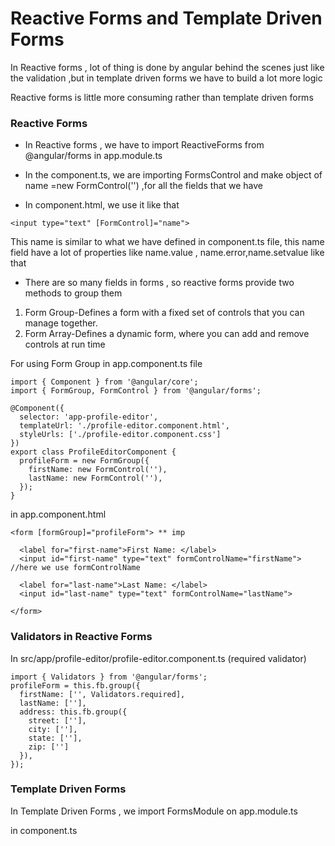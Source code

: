 # Reactive Forms and Template Driven Forms

In Reactive forms , lot of thing is done by angular behind the scenes just like the validation ,but in template driven forms we have to build a lot more logic

Reactive forms is little more consuming rather than template driven forms


### Reactive Forms
* In Reactive forms , we have to import ReactiveForms from @angular/forms in app.module.ts

* In the component.ts, we are importing FormsControl and make object of name =new FormControl('') ,for all the fields that we have 

* In component.html, we use it like that
```
<input type="text" [FormControl]="name">
```
This name is similar to what we have defined in component.ts file, this name field have a lot of properties like name.value , name.error,name.setvalue like that

* There are so many fields in forms , so reactive forms provide two methods to group them 
1. Form Group-Defines a form with a fixed set of controls that you can manage together.
2. Form Array-Defines a dynamic form, where you can add and remove controls at run time

For using Form Group 
in app.component.ts file
```
import { Component } from '@angular/core';
import { FormGroup, FormControl } from '@angular/forms';

@Component({
  selector: 'app-profile-editor',
  templateUrl: './profile-editor.component.html',
  styleUrls: ['./profile-editor.component.css']
})
export class ProfileEditorComponent {
  profileForm = new FormGroup({
    firstName: new FormControl(''),
    lastName: new FormControl(''),
  });
}

```

in app.component.html
```
<form [formGroup]="profileForm"> ** imp

  <label for="first-name">First Name: </label>
  <input id="first-name" type="text" formControlName="firstName"> //here we use formControlName

  <label for="last-name">Last Name: </label>
  <input id="last-name" type="text" formControlName="lastName">

</form>
```



### Validators in Reactive Forms
In src/app/profile-editor/profile-editor.component.ts (required validator)
```
import { Validators } from '@angular/forms';
profileForm = this.fb.group({
  firstName: ['', Validators.required],
  lastName: [''],
  address: this.fb.group({
    street: [''],
    city: [''],
    state: [''],
    zip: ['']
  }),
});
```

### Template Driven Forms

In Template Driven Forms , we import FormsModule on app.module.ts

in component.ts 